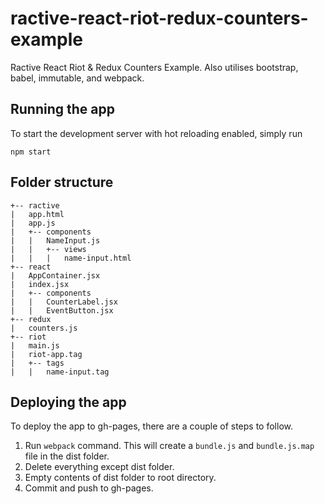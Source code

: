 # ractive-react-riot-redux-counters-example

Ractive React Riot & Redux Counters Example. Also utilises bootstrap, babel, immutable, and webpack.

## Running the app

To start the development server with hot reloading enabled, simply run

```
npm start
```

## Folder structure

	+-- ractive
	|	app.html
	|	app.js
	|	+-- components
	|	|	NameInput.js
	|	|	+-- views
	|	|	|	name-input.html
	+-- react
	|	AppContainer.jsx
	|	index.jsx
	|	+-- components
	|	|	CounterLabel.jsx
	|	|	EventButton.jsx
	+-- redux
	|	counters.js
	+-- riot
	|	main.js
	|	riot-app.tag
	|	+-- tags
	|	|	name-input.tag

## Deploying the app

To deploy the app to gh-pages, there are a couple of steps to follow.

1. Run `webpack` command. This will create a `bundle.js` and `bundle.js.map` file in the dist folder.
2. Delete everything except dist folder.
3. Empty contents of dist folder to root directory.
4. Commit and push to gh-pages.

